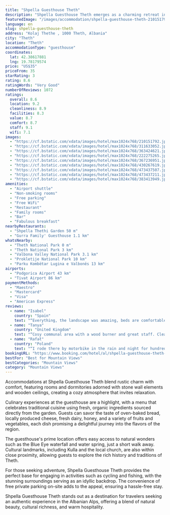 ```yaml
---
title: "Shpella Guesthouse Theth"
description: "Shpella Guesthouse Theth emerges as a charming retreat in the heart of the Albanian Alps, offering a serene escape in the quaint village of Theth."
featuredImage: "/images/accommodation/shpella-guesthouse-theth-210151792.jpg"
language: en
slug: shpella-guesthouse-theth
address: "Kolaj Thethe , 1000 Theth, Albania"
city: "Theth"
location: "Theth"
accommodationType: "guesthouse"
coordinates:
  lat: 42.38617881
  lng: 19.78179574
price: "US$35"
priceFrom: 35
starRating: 3
rating: 8.6
ratingWords: "Very Good"
numberOfReviews: 1072
ratings:
  overall: 8.6
  location: 9.2
  cleanliness: 8.9
  facilities: 8.3
  value: 8.7
  comfort: 8.7
  staff: 9.1
  wifi: 7.1
images:
  - "https://cf.bstatic.com/xdata/images/hotel/max1024x768/210151792.jpg?k=600f3e29a34b8cbf1c547c05e26a3538ffd827b799df3819fa0a50a56031482a&o=&hp=1"
  - "https://cf.bstatic.com/xdata/images/hotel/max1024x768/311633052.jpg?k=2096162c8dcab376b1240ff24ae73e39e92e2aec99289002fe9f253405ca8817&o=&hp=1"
  - "https://cf.bstatic.com/xdata/images/hotel/max1024x768/363424621.jpg?k=6ccebf59ca04f97e3b724cffc1c8a8f6d0511afc45afe19e55890124b4cb9055&o=&hp=1"
  - "https://cf.bstatic.com/xdata/images/hotel/max1024x768/222275265.jpg?k=8c4a147e19051ed32bfa08acab8954de3fc6bf199277c61c618632b43d0709bc&o=&hp=1"
  - "https://cf.bstatic.com/xdata/images/hotel/max1024x768/367236951.jpg?k=2954db88ec78425ca045102e078acc6b929acf3044fa20d38af4c4bd3e368894&o=&hp=1"
  - "https://cf.bstatic.com/xdata/images/hotel/max1024x768/430267619.jpg?k=8a633e1f17d62e552a13bd14ece5e2aaf8af63b7bc81d4021177a6b40d381da2&o=&hp=1"
  - "https://cf.bstatic.com/xdata/images/hotel/max1024x768/473437507.jpg?k=6142d31ebba55bb3363842a6695c3816f7a4c7d7ce74a7a1b12b69f182e02fa8&o=&hp=1"
  - "https://cf.bstatic.com/xdata/images/hotel/max1024x768/473437211.jpg?k=f048bface9203fd213a17177c144e71fd7d8b8130609cf0a42a5dbcfb67c7d51&o=&hp=1"
  - "https://cf.bstatic.com/xdata/images/hotel/max1024x768/383413949.jpg?k=d75c5e8277fc72d39770e05c39e60b773005de9282d1ef7e534396900a5ab43e&o=&hp=1"
amenities:
  - "Airport shuttle"
  - "Non-smoking rooms"
  - "Free parking"
  - "Free WiFi"
  - "Restaurant"
  - "Family rooms"
  - "Bar"
  - "Fabulous breakfast"
nearbyRestaurants:
  - "Shpella Thethi Garden 50 m"
  - "Gurra Family' Guesthouse 1.1 km"
whatsNearby:
  - "Theth National Park 0 m"
  - "Theth National Park 3 km"
  - "Valbona Valley National Park 3.1 km"
  - "Prokletije National Park 10 km"
  - "Parku Kombëtar Lugina e Valbonës 13 km"
airports:
  - "Podgorica Airport 43 km"
  - "Tivat Airport 86 km"
paymentMethods:
  - "Maestro"
  - "Mastercard"
  - "Visa"
  - "American Express"
reviews:
  - name: "Isabel"
    country: "Spain"
    text: "“Everything, the landscape was amazing, beds are comfortable, the food amazing (homemade soup fantastic!!). But the best was the staff, very kind and helpful with everything we need. We will back with no doubt!”"
  - name: "Tanya"
    country: "United Kingdom"
    text: "“Cosy communal area with a wood burner and great staff. Clean and safe with lovely cats and a dog. Fantastic breakfast included”"
  - name: "Rafał"
    country: "Poland"
    text: "“I rode there by motorbike in the rain and night for hundreds of kilometers. When I stepped into the Shpella I was welcomed with rakija and hot meal. One of the kind place. Unique. I felt like I was in quentin tarantino movie there. Met amazing...”"
bookingURL: "https://www.booking.com/hotel/al/shpella-guesthouse-theth-shkoder.en-gb.html?aid=8035640"
bestFor: "Best for Mountain Views"
bestCategories: "Mountain Views"
category: "Mountain Views"
---
```


Accommodations at Shpella Guesthouse Theth blend rustic charm with comfort, featuring rooms and dormitories adorned with stone wall elements and wooden ceilings, creating a cozy atmosphere that invites relaxation.

Culinary experiences at the guesthouse are a highlight, with a menu that celebrates traditional cuisine using fresh, organic ingredients sourced directly from the garden. Guests can savor the taste of oven-baked bread, locally produced cheese, fresh dairy, honey, and a variety of fruits and vegetables, each dish promising a delightful journey into the flavors of the region.

The guesthouse's prime location offers easy access to natural wonders such as the Blue Eye waterfall and water spring, just a short walk away. Cultural landmarks, including Kulla and the local church, are also within close proximity, allowing guests to explore the rich history and traditions of Theth.

For those seeking adventure, Shpella Guesthouse Theth provides the perfect base for engaging in activities such as cycling and fishing, with the stunning surroundings serving as an idyllic backdrop. The convenience of free private parking on-site adds to the appeal, ensuring a hassle-free stay.

Shpella Guesthouse Theth stands out as a destination for travelers seeking an authentic experience in the Albanian Alps, offering a blend of natural beauty, cultural richness, and warm hospitality.